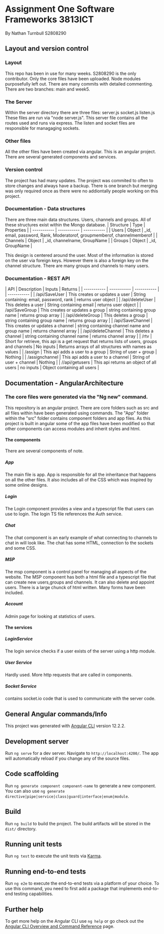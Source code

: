 # Assignment One Software Frameworks 3813ICT
By Nathan Turnbull S2808290

## Layout and version control
### Layout 
This repo has been in use for many weeks. S2808290 is the only contributor. Only the core files have been uploaded. Node modules purposefully left out. There are many commits with detailed commenting. There are two branches: main and week5.
###  The Server
Within the server directory there are three files:
server.js
socket.js
listen.js
These files are run via "node server.js". This server file contains all the routes used and runs via express. The listen and socket files are responsible for managaging sockets.
### Other files
All the other files have been created via angular. This is an angular project. There are several generated components and services.
### Version control
The project has had many updates. The project was commited to often to store changes and always have a backup. There is one branch but merging was only required once as there were no addiontally people working on this project.

### Documentation - Data structures
There are three main data structures. Users, channels and groups. All of these structures exist within the Mongo database.
| Structure      | Type | Properties |
| ----------- | ----------- | ----------- |
| Users      | Object      | _id, email, password, Rank, Moderatorof, groupmemberof, channelmemberof       |
| Channels   | Object        | _id, channelname, GroupName        |
| Groups   | Object       | _id, GroupName       |

This design is centered around the user. Most of the information is stored on the user via foreign keys. However there is also a foreign key on the channel structure.
There are many groups and channels to many users.

### Documentation - REST API

| API      | Description | Inputs | Returns |
| ----------- | ----------- | ----------- | | ----------- |
| /api/SaveUser     | This creates or updates a user      |   String containing: email, password, rank    | returns user object |
| /api/deleteUser   | This deletes a user        |    String containing email  | returns user object |
| /api/SaveGroup   | This creates or updates a group       |    string containing group name    | returns group array |
| /api/deleteGroup   | This deletes a group       |   string containing group name     | returns group array |
| /api/SaveChannel   | This creates or updates a channel       |  string containing channel name and group name      | returns channel array |
| /api/deleteChannel   | This deletes a channel       |   string containing channel name     | returns channel array |
| /rtv               | Short for retrieve, this api is a get request that returns lists of users, groups and channels       |   No inputs    | Returns arrays of all structures with names as values |
| /assign          | This api adds a user to a group       |   String of user + group    | Nothing |
| /assignchannel   | This api adds a user to a channel      |  String of user + channel     | Nothing |
| //api/getusers   | This api returns an object of all users       |    no inputs   | Object containing all users |


## Documentation - AngularArchitecture
### The core files were generated via the "Ng new" command.
This repository is an angular project. There are core folders such as src and all files within have been generated using commands. The "App" folder within the "src" folder contains component folders and app files. As this project is built in angular some of the app files have been modified so that other components can access modules and inherit styles and html.
#### The components
There are several components of note. 
##### App
The main file is app. App is responsible for all the inheritance that happens on all the other files. It also includes all of the CSS which was inspired by some online designs.
##### Login
The Login component provides a view and a typescript file that users can use to login. The login TS file references the Auth service.

##### Chat
The chat component is an early example of what connecting to channels to chat in will look like.
The chat has some HTML, connection to the sockets and some CSS.
##### MSP 
The msp component is a control panel for managing all aspects of the website. The MSP component has both a html file and a typescript file that can create new users,groups and channels. It can also delete and appoint users.
There is a large chunck of html written. Many forms have been included.
##### Account
Admin page for looking at statistics of users.
#### The services
##### LoginService
The login service checks if a user exists of the server using a http module.
##### User Service
Hardly used. More http requests that are called in components.
##### Socket Service
contains socket.io code that is used to communicate with the server code.




## General Angular commands/Info

This project was generated with [Angular CLI](https://github.com/angular/angular-cli) version 12.2.2.

## Development server

Run `ng serve` for a dev server. Navigate to `http://localhost:4200/`. The app will automatically reload if you change any of the source files.

## Code scaffolding

Run `ng generate component component-name` to generate a new component. You can also use `ng generate directive|pipe|service|class|guard|interface|enum|module`.

## Build

Run `ng build` to build the project. The build artifacts will be stored in the `dist/` directory.

## Running unit tests

Run `ng test` to execute the unit tests via [Karma](https://karma-runner.github.io).

## Running end-to-end tests

Run `ng e2e` to execute the end-to-end tests via a platform of your choice. To use this command, you need to first add a package that implements end-to-end testing capabilities.

## Further help

To get more help on the Angular CLI use `ng help` or go check out the [Angular CLI Overview and Command Reference](https://angular.io/cli) page.
